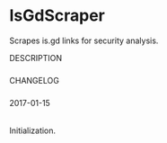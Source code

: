 # IsGdScraper
Scrapes is.gd links for security analysis.

DESCRIPTION
###


CHANGELOG
###

2017-01-15
######
Initialization.

